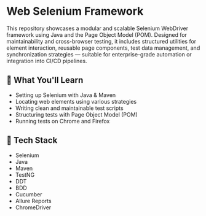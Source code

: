 # Web Selenium Framework
This repository showcases a modular and scalable Selenium WebDriver framework using Java and the Page Object Model (POM). Designed for maintainability and cross-browser testing, it includes structured utilities for element interaction, reusable page components, test data management, and synchronization strategies — suitable for enterprise-grade automation or integration into CI/CD pipelines.

## 🚀 What You'll Learn
- Setting up Selenium with Java & Maven
- Locating web elements using various strategies
- Writing clean and maintainable test scripts
- Structuring tests with Page Object Model (POM)
- Running tests on Chrome and Firefox

## 🧰 Tech Stack
- Selenium
- Java
- Maven
- TestNG
- DDT
- BDD
- Cucumber
- Allure Reports
- ChromeDriver
